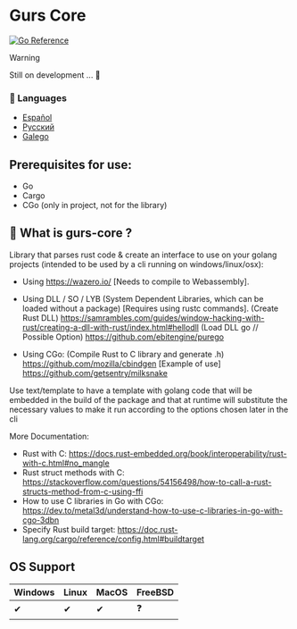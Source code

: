 # Gurs Core
[![Go Reference](https://pkg.go.dev/badge/github.com/PiterWeb/gurs-core.svg)](https://pkg.go.dev/github.com/PiterWeb/gurs-core)

> [!WARNING]  
> Still on development ... 🚧

### 🏴 Languages

- [Español](/README-es.md)
- [Русский](/README-ru.md)
- [Galego](/README-gl.md)

## Prerequisites for use:

- Go
- Cargo
- CGo (only in project, not for the library)

## 🤯 What is gurs-core ?

Library that parses rust code & create an interface to use on your golang projects
(intended to be used by a cli running on windows/linux/osx):

- Using https://wazero.io/ [Needs to compile to Webassembly].

- Using DLL / SO / LYB (System Dependent Libraries, which can be loaded without a package) [Requires using rustc commands].
(Create Rust DLL)
https://samrambles.com/guides/window-hacking-with-rust/creating-a-dll-with-rust/index.html#hellodll
(Load DLL go // Possible Option)
https://github.com/ebitengine/purego

- Using CGo:
(Compile Rust to C library and generate .h) https://github.com/mozilla/cbindgen
[Example of use] https://github.com/getsentry/milksnake

Use text/template to have a template with golang code that will be embedded in the build of the package
and that at runtime will substitute the necessary values to make it run according to the options chosen later in the cli

More Documentation:

- Rust with C: https://docs.rust-embedded.org/book/interoperability/rust-with-c.html#no_mangle
- Rust struct methods with C: https://stackoverflow.com/questions/54156498/how-to-call-a-rust-structs-method-from-c-using-ffi
- How to use C libraries in Go with CGo: https://dev.to/metal3d/understand-how-to-use-c-libraries-in-go-with-cgo-3dbn
- Specify Rust build target: https://doc.rust-lang.org/cargo/reference/config.html#buildtarget

## OS Support

| Windows 	| Linux 	| MacOS 	| FreeBSD 	|
|---------	|-------	|-------	|---------	|
| ✔       	| ✔     	| ✔     	| ❓       	|
